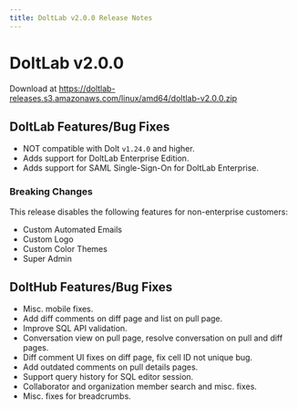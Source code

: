 ```yaml
---
title: DoltLab v2.0.0 Release Notes
---
```


# DoltLab v2.0.0
Download at https://doltlab-releases.s3.amazonaws.com/linux/amd64/doltlab-v2.0.0.zip

## DoltLab Features/Bug Fixes
* NOT compatible with Dolt `v1.24.0` and higher.
* Adds support for DoltLab Enterprise Edition.
* Adds support for SAML Single-Sign-On for DoltLab Enterprise.

### Breaking Changes
This release disables the following features for non-enterprise customers:
* Custom Automated Emails
* Custom Logo
* Custom Color Themes
* Super Admin

## DoltHub Features/Bug Fixes
* Misc. mobile fixes.
* Add diff comments on diff page and list on pull page.
* Improve SQL API validation.
* Conversation view on pull page, resolve conversation on pull and diff pages.
* Diff comment UI fixes on diff page, fix cell ID not unique bug.
* Add outdated comments on pull details pages.
* Support query history for SQL editor session.
* Collaborator and organization member search and misc. fixes.
* Misc. fixes for breadcrumbs.
